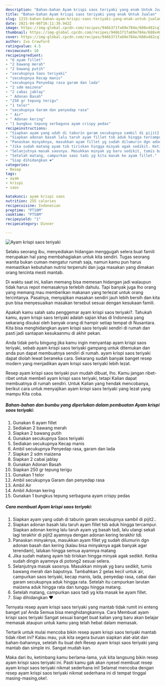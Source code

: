 ```yaml
---
description: "Bahan-bahan Ayam krispi saos teriyaki yang enak Untuk Jualan"
title: "Bahan-bahan Ayam krispi saos teriyaki yang enak Untuk Jualan"
slug: 1215-bahan-bahan-ayam-krispi-saos-teriyaki-yang-enak-untuk-jualan
date: 2021-04-06T16:11:39.942Z
image: https://img-global.cpcdn.com/recipes/946b371fa69e784e/680x482cq70/ayam-krispi-saos-teriyaki-foto-resep-utama.jpg
thumbnail: https://img-global.cpcdn.com/recipes/946b371fa69e784e/680x482cq70/ayam-krispi-saos-teriyaki-foto-resep-utama.jpg
cover: https://img-global.cpcdn.com/recipes/946b371fa69e784e/680x482cq70/ayam-krispi-saos-teriyaki-foto-resep-utama.jpg
author: Iva Crawford
ratingvalue: 4.5
reviewcount: 10
recipeingredient:
- "6 ayam fillet"
- "2 bawang merah"
- "2 bawang putih"
- "secukupnya Saos teriyaki"
- "secukupnya Kecap manis"
- "secukupnya Penyedap rasa garam dan lada"
- "2 sdm maizena"
- "2 cabai jablay"
- " Adonan Basah"
- "250 gr tepung terigu"
- "1 telor"
- "secukupnya Garam dan penyedap rasa"
- " Air"
- " Adonan kering"
- "1 bungkus tepung serbaguna ayam crispy pedas"
recipeinstructions:
- "Siapkan ayam yang udah di taburin garam secukupnya sambil di pijit2.."
- "Siapkan adonan basah lalu taruh ayam fillet tsb aduk hingga tercampur. Siapkan adonan kering lalu taruh ayam yg basah tadi, lalu ulangi sekali lagi terakhir di pijit2 ayamnya dengan adonan kering terakhir tdi."
- "Panaskan minyaknya, masukkan ayam fillet yg sudah dilumurin dgn adonan basah dan kering (kalau bisa minyaknya agak banyak agar terendam), lalukan hingga semua ayamnya matang"
- "Jika sudah matang ayam tsb tiriskan hingga minyak agak sedikit. Ketika sudah dingin ayamnya di potong2 sesuai selera."
- "Selanjutnya masak saosnya. Masukkan minyak yg baru sedikit, tumis bawang merah dan baputnya. Tambahkan 2 gelas kecil untuk air, campurkan saos teriyaki, kecap manis, lada, penyedap rasa, cabai dan garam secukupnya aduk hingga rata. Setelah itu campurkan larutan maizena aduk hingga rata dan tunggu hingga matang."
- "Setelah matang, campurkan saos tadi yg kita masak ke ayam fillet."
- "Siap dihidangkan ❤"
categories:
- Resep
tags:
- ayam
- krispi
- saos

katakunci: ayam krispi saos 
nutrition: 255 calories
recipecuisine: Indonesian
preptime: "PT10M"
cooktime: "PT58M"
recipeyield: "1"
recipecategory: Dinner

---
```



![Ayam krispi saos teriyaki](https://img-global.cpcdn.com/recipes/946b371fa69e784e/680x482cq70/ayam-krispi-saos-teriyaki-foto-resep-utama.jpg)

Selaku seorang ibu, menyediakan hidangan menggugah selera buat famili merupakan hal yang membahagiakan untuk kita sendiri. Tugas seorang  wanita bukan cuman mengatur rumah saja, namun kamu pun harus memastikan kebutuhan nutrisi terpenuhi dan juga masakan yang dimakan orang tercinta mesti mantab.

Di waktu  saat ini, kalian memang bisa memesan hidangan jadi walaupun tidak harus repot memasaknya terlebih dahulu. Tapi banyak juga lho orang yang memang mau memberikan makanan yang terlezat untuk orang tercintanya. Pasalnya, menyajikan masakan sendiri jauh lebih bersih dan kita pun bisa menyesuaikan masakan tersebut sesuai dengan kesukaan famili. 



Apakah kamu salah satu penggemar ayam krispi saos teriyaki?. Tahukah kamu, ayam krispi saos teriyaki adalah sajian khas di Indonesia yang sekarang disukai oleh banyak orang di hampir setiap tempat di Nusantara. Kita bisa menghidangkan ayam krispi saos teriyaki sendiri di rumah dan pasti jadi santapan kesukaanmu di akhir pekan.

Anda tidak perlu bingung jika kamu ingin menyantap ayam krispi saos teriyaki, sebab ayam krispi saos teriyaki gampang untuk ditemukan dan anda pun dapat membuatnya sendiri di rumah. ayam krispi saos teriyaki dapat diolah lewat beraneka cara. Sekarang sudah banyak banget resep modern yang menjadikan ayam krispi saos teriyaki lebih lezat.

Resep ayam krispi saos teriyaki pun mudah dibuat, lho. Kamu jangan ribet-ribet untuk membeli ayam krispi saos teriyaki, tetapi Kalian dapat membuatnya di rumah sendiri. Untuk Kalian yang hendak mencobanya, berikut cara untuk menyajikan ayam krispi saos teriyaki yang lezat yang mampu Kita coba.

<!--inarticleads1-->

##### Bahan-bahan dan bumbu yang diperlukan dalam pembuatan Ayam krispi saos teriyaki:

1. Gunakan 6 ayam fillet
1. Sediakan 2 bawang merah
1. Siapkan 2 bawang putih
1. Gunakan secukupnya Saos teriyaki
1. Sediakan secukupnya Kecap manis
1. Ambil secukupnya Penyedap rasa, garam dan lada
1. Siapkan 2 sdm maizena
1. Siapkan 2 cabai jablay
1. Gunakan  Adonan Basah
1. Siapkan 250 gr tepung terigu
1. Gunakan 1 telor
1. Ambil secukupnya Garam dan penyedap rasa
1. Ambil  Air
1. Ambil  Adonan kering
1. Gunakan 1 bungkus tepung serbaguna ayam crispy pedas




<!--inarticleads2-->

##### Cara membuat Ayam krispi saos teriyaki:

1. Siapkan ayam yang udah di taburin garam secukupnya sambil di pijit2..
1. Siapkan adonan basah lalu taruh ayam fillet tsb aduk hingga tercampur. Siapkan adonan kering lalu taruh ayam yg basah tadi, lalu ulangi sekali lagi terakhir di pijit2 ayamnya dengan adonan kering terakhir tdi.
1. Panaskan minyaknya, masukkan ayam fillet yg sudah dilumurin dgn adonan basah dan kering (kalau bisa minyaknya agak banyak agar terendam), lalukan hingga semua ayamnya matang
1. Jika sudah matang ayam tsb tiriskan hingga minyak agak sedikit. Ketika sudah dingin ayamnya di potong2 sesuai selera.
1. Selanjutnya masak saosnya. Masukkan minyak yg baru sedikit, tumis bawang merah dan baputnya. Tambahkan 2 gelas kecil untuk air, campurkan saos teriyaki, kecap manis, lada, penyedap rasa, cabai dan garam secukupnya aduk hingga rata. Setelah itu campurkan larutan maizena aduk hingga rata dan tunggu hingga matang.
1. Setelah matang, campurkan saos tadi yg kita masak ke ayam fillet.
1. Siap dihidangkan ❤




Ternyata resep ayam krispi saos teriyaki yang mantab tidak rumit ini enteng banget ya! Anda Semua bisa menghidangkannya. Cara Membuat ayam krispi saos teriyaki Sangat sesuai banget buat kalian yang baru akan belajar memasak ataupun untuk kamu yang telah hebat dalam memasak.

Tertarik untuk mulai mencoba bikin resep ayam krispi saos teriyaki mantab tidak ribet ini? Kalau mau, yuk kita segera buruan siapkan alat-alat dan bahan-bahannya, setelah itu buat deh Resep ayam krispi saos teriyaki yang mantab dan simple ini. Sangat mudah kan. 

Maka dari itu, ketimbang kamu berlama-lama, yuk kita langsung bikin resep ayam krispi saos teriyaki ini. Pasti kamu gak akan nyesel membuat resep ayam krispi saos teriyaki nikmat sederhana ini! Selamat mencoba dengan resep ayam krispi saos teriyaki nikmat sederhana ini di tempat tinggal masing-masing,oke!.

